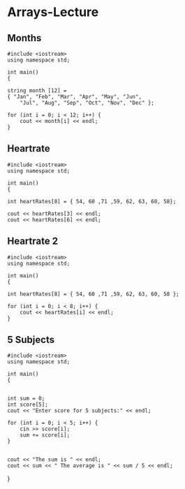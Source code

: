 # Arrays-Lecture


## Months
    #include <iostream>
    using namespace std;

    int main()
    {
    
	string month [12] = 
	{ "Jan", "Feb", "Mar", "Apr", "May", "Jun", 
		"Jul", "Aug", "Sep", "Oct", "Nov", "Dec" };

	for (int i = 0; i < 12; i++) {
		cout << month[i] << endl;
	}

## Heartrate
    #include <iostream>
    using namespace std;

    int main()
    {
	
	int heartRates[8] = { 54, 60 ,71 ,59, 62, 63, 60, 58};

	cout << heartRates[3] << endl;
	cout << heartRates[6] << endl;
  
## Heartrate 2
    #include <iostream>
    using namespace std;

    int main()
    {

	int heartRates[8] = { 54, 60 ,71 ,59, 62, 63, 60, 58 };

	for (int i = 0; i < 8; i++) {
		cout << heartRates[i] << endl;
	}

## 5 Subjects
    #include <iostream>
    using namespace std;

    int main()
    {


	int sum = 0;
	int score[5];
	cout << "Enter score for 5 subjects:" << endl;

	for (int i = 0; i < 5; i++) {
		cin >> score[i];
		sum += score[i];
	}


	cout << "The sum is " << endl;
	cout << sum << " The average is " << sum / 5 << endl;


	
}
